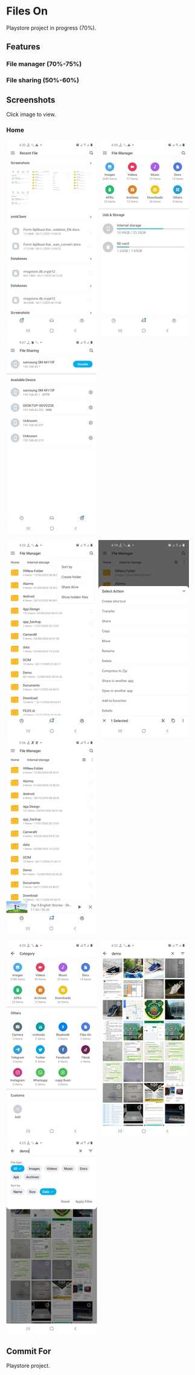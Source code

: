 Files On
=========

Playstore project in progress (70%).

Features
-----------

### File manager (70%-75%)

### File sharing (50%-60%)


Screenshots
-----------

Click image to view.

### Home

[![main refresh](https://github.com/L200130134/FilesOn-Project/raw/main/screenshots/preview/Screenshot_20201120-162036_Files%20On.jpg)](https://github.com/L200130134/FilesOn-Project/raw/main/screenshots/Screenshot_20201120-162036_Files%20On.jpg)
[![main refresh](https://github.com/L200130134/FilesOn-Project/raw/main/screenshots/preview/Screenshot_20201120-160516_Files%20On.jpg)](https://github.com/L200130134/FilesOn-Project/raw/main/screenshots/Screenshot_20201120-160516_Files%20On.jpg)
[![main refresh](https://github.com/L200130134/FilesOn-Project/raw/main/screenshots/preview/Screenshot_20201119-094731_Files%20On.jpg)](https://github.com/L200130134/FilesOn-Project/raw/main/screenshots/Screenshot_20201119-094731_Files%20On.jpg)

[![main refresh](https://github.com/L200130134/FilesOn-Project/raw/main/screenshots/preview/Screenshot_20201120-162011_Files%20On.jpg)](https://github.com/L200130134/FilesOn-Project/raw/main/screenshots/Screenshot_20201120-162011_Files%20On.jpg)
[![main refresh](https://github.com/L200130134/FilesOn-Project/raw/main/screenshots/preview/Screenshot_20201120-161955_Files%20On.jpg)](https://github.com/L200130134/FilesOn-Project/raw/main/screenshots/Screenshot_20201120-161955_Files%20On.jpg)
[![main refresh](https://github.com/L200130134/FilesOn-Project/raw/main/screenshots/preview/Screenshot_20201121-055640_Files%20On.jpg)](https://github.com/L200130134/FilesOn-Project/raw/main/screenshots/Screenshot_20201121-055640_Files%20On.jpg)

[![main refresh](https://github.com/L200130134/FilesOn-Project/raw/main/screenshots/preview/Screenshot_20201120-162048_Files%20On.jpg)](https://github.com/L200130134/FilesOn-Project/raw/main/screenshots/Screenshot_20201120-162048_Files%20On.jpg)
[![main refresh](https://github.com/L200130134/FilesOn-Project/raw/main/screenshots/preview/Screenshot_20201120-162258_Files%20On.jpg)](https://github.com/L200130134/FilesOn-Project/raw/main/screenshots/Screenshot_20201120-162258_Files%20On.jpg)
[![main refresh](https://github.com/L200130134/FilesOn-Project/raw/main/screenshots/preview/Screenshot_20201120-162307_Files%20On.jpg)](https://github.com/L200130134/FilesOn-Project/raw/main/screenshots/Screenshot_20201120-162307_Files%20On.jpg)

Commit For
-----------
Playstore project.
